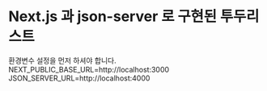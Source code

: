 # Next.js 과 json-server 로 구현된 투두리스트

환경변수 설정을 먼저 하셔야 합니다.
NEXT_PUBLIC_BASE_URL=http://localhost:3000
JSON_SERVER_URL=http://localhost:4000
